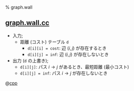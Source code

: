 % graph.wall

## [graph.wall.cc](graph.wall.cc)

- 入力;
    - 距離 (コスト) テーブル `d`
        - `d[i][i] = cost`: 辺 $(i,j)$ が存在するとき
        - `d[i][j] = inf`: 辺 $(i,j)$ が存在しないとき
- 出力 (`d` の上書き);
    - `d[i][j]`: パス $i \rightarrow j$ があるとき、最短距離 (最小コスト)
    - `d[i][j] = inf`: パス $i \rightarrow j$ が存在しないとき

@[cpp](graph.wall.cc)
